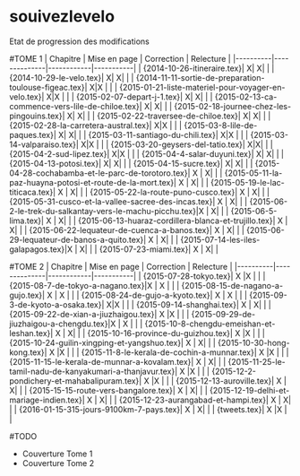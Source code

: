# souivezlevelo

Etat de progression des modifications

#TOME 1
| Chapitre | Mise en page | Correction | Relecture |
|----------|--------------|------------|-----------|
| {2014-10-26-itineraire.tex}| X| X| |
| {2014-10-29-le-velo.tex}|  X| X| |
| {2014-11-11-sortie-de-preparation-toulouse-figeac.tex}|  X|X | |
| {2015-01-21-liste-materiel-pour-voyager-en-velo.tex}|  X|X | |
| {2015-02-07-depart-j-1.tex}|  X| X| |
| {2015-02-13-ca-commence-vers-lile-de-chiloe.tex}|  X| X| |
| {2015-02-18-journee-chez-les-pingouins.tex}|  X| X| |
| {2015-02-22-traversee-de-chiloe.tex}|  X| X| |
| {2015-02-28-la-carretera-austral.tex}|  X|X | |
| {2015-03-8-lile-de-paques.tex}|  X| X| |
| {2015-03-11-santiago-du-chili.tex}|  X|X | |
| {2015-03-14-valparaiso.tex}|  X|X | |
| {2015-03-20-geysers-del-tatio.tex}|  X|X| |
| {2015-04-2-sud-lipez.tex}|  X|X | |
| {2015-04-4-salar-duyuni.tex}|   X| X| |
| {2015-04-13-potosi.tex}|  X| X| |
| {2015-04-15-sucre.tex}|   X| X| |
| {2015-04-28-cochabamba-et-le-parc-de-torotoro.tex}| X  | X| |
| {2015-05-11-la-paz-huayna-potosi-et-route-de-la-mort.tex}| X  | X| |
| {2015-05-19-le-lac-titicaca.tex}| X  | X| |
| {2015-05-22-la-route-puno-cusco.tex}| X  | X| |
| {2015-05-31-cusco-et-la-vallee-sacree-des-incas.tex}| X | X| |
| {2015-06-2-le-trek-du-salkantay-vers-le-machu-picchu.tex}|X | X| |
| {2015-06-5-lima.tex}| X  | X| |
| {2015-06-13-huaraz-cordillera-blanca-et-trujillo.tex}|  X | X| |
| {2015-06-22-lequateur-de-cuenca-a-banos.tex}| X  | X| |
| {2015-06-29-lequateur-de-banos-a-quito.tex}| X  | X| |
| {2015-07-14-les-iles-galapagos.tex}|X  | X| |
| {2015-07-23-miami.tex}| X  | X| |

#TOME 2
| Chapitre | Mise en page | Correction | Relecture |
|----------|--------------|------------|-----------|
| {2015-07-28-tokyo.tex}|  X |X | |
| {2015-08-7-de-tokyo-a-nagano.tex}|X   | X | |
| {2015-08-15-de-nagano-a-gujo.tex}|  X | X | |
| {2015-08-24-de-gujo-a-kyoto.tex}|  X | X | |
| {2015-09-3-de-kyoto-a-osaka.tex}|   X|X | |
| {2015-09-14-shanghai.tex}|  X | X| |
| {2015-09-22-de-xian-a-jiuzhaigou.tex}|  X |X | |
| {2015-09-29-de-jiuzhaigou-a-chengdu.tex}|X   | X | |
| {2015-10-8-chengdu-emeishan-et-leshan.tex}| X  | X| |
| {2015-10-16-province-du-guizhou.tex}| X  |X | |
| {2015-10-24-guilin-xingping-et-yangshuo.tex}| X  | X| |
| {2015-10-30-hong-kong.tex}| X  |X | |
| {2015-11-8-le-kerala-de-cochin-a-munnar.tex}|  X |X | |
| {2015-11-15-le-kerala-de-munnar-a-kovalam.tex}| X  | X| |
| {2015-11-25-le-tamil-nadu-de-kanyakumari-a-thanjavur.tex}| X  |X | |
| {2015-12-2-pondichery-et-mahabalipuram.tex}|  X |X | |
| {2015-12-13-auroville.tex}|  X | X| |
| {2015-15-15-route-vers-bangalore.tex}|  X | X| |
| {2015-12-19-delhi-et-mariage-indien.tex}| X  | X| |
| {2015-12-23-aurangabad-et-hampi.tex}| X | X| |
| {2016-01-15-315-jours-9100km-7-pays.tex}| X  | X| |
| {tweets.tex}| X  |X | |

#TODO
- Couverture Tome 1
- Couverture Tome 2

